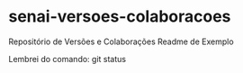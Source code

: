 ﻿# senai-versoes-colaboracoes
Repositório de Versões e Colaborações
Readme de Exemplo

Lembrei do comando: git status